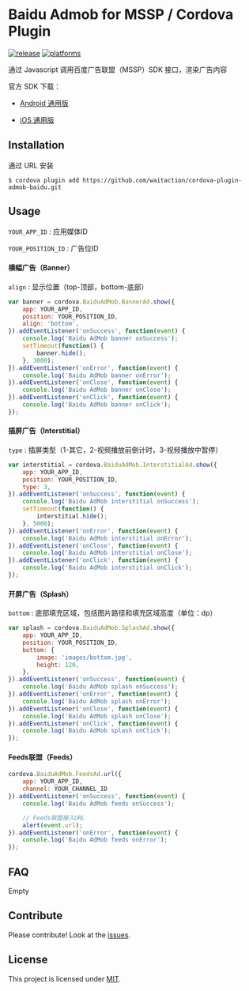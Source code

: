 # Baidu Admob for MSSP / Cordova Plugin

[![release](https://img.shields.io/badge/release-1.0.8-blue.svg)](https://github.com/waitaction/cordova-plugin-admob-baidu/releases)
[![platforms](https://img.shields.io/badge/platforms-iOS%20%7C%20Android-lightgrey.svg)](https://github.com/waitaction/cordova-plugin-admob-baidu)

通过 Javascript 调用百度广告联盟（MSSP）SDK 接口，渲染广告内容

官方 SDK 下载：

+ [Android 通用版](https://baidu-ssp.gz.bcebos.com/mssp/sdk/BaiduMobAds_MSSP_bd_SDK_android_v5.7.zip)

+ [iOS 通用版](https://baidu-ssp.gz.bcebos.com/mssp/sdk/BaiduMobAds_MSSP_bd_SDK_iOS_v4.5.zip)


## Installation

通过 URL 安装

```shell
$ cordova plugin add https://github.com/waitaction/cordova-plugin-admob-baidu.git
```

## Usage

`YOUR_APP_ID` : 应用媒体ID

`YOUR_POSITION_ID` : 广告位ID

#### 横幅广告（Banner）

`align` : 显示位置（top-顶部，bottom-底部）

```javascript
var banner = cordova.BaiduAdMob.BannerAd.show({
    app: YOUR_APP_ID,
    position: YOUR_POSITION_ID,
    align: 'bottom',
}).addEventListener('onSuccess', function(event) {
    console.log('Baidu AdMob banner onSuccess');
    setTimeout(function() {
        banner.hide();
    }, 3000);
}).addEventListener('onError', function(event) {
    console.log('Baidu AdMob banner onError');
}).addEventListener('onClose', function(event) {
    console.log('Baidu AdMob banner onClose');
}).addEventListener('onClick', function(event) {
    console.log('Baidu AdMob banner onClick');
});
```

#### 插屏广告（Interstitial）

`type` : 插屏类型（1-其它，2-视频播放前倒计时，3-视频播放中暂停）

```javascript
var interstitial = cordova.BaiduAdMob.InterstitialAd.show({
    app: YOUR_APP_ID,
    position: YOUR_POSITION_ID,
    type: 3,
}).addEventListener('onSuccess', function(event) {
    console.log('Baidu AdMob interstitial onSuccess');
    setTimeout(function() {
        interstitial.hide();
    }, 5000);
}).addEventListener('onError', function(event) {
    console.log('Baidu AdMob interstitial onError');
}).addEventListener('onClose', function(event) {
    console.log('Baidu AdMob interstitial onClose');
}).addEventListener('onClick', function(event) {
    console.log('Baidu AdMob interstitial onClick');
});
```

#### 开屏广告（Splash）

`bottom` : 底部填充区域，包括图片路径和填充区域高度（单位：dp）

```javascript
var splash = cordova.BaiduAdMob.SplashAd.show({
    app: YOUR_APP_ID,
    position: YOUR_POSITION_ID,
    bottom: {
        image: 'images/bottom.jpg',
        height: 120,
    },
}).addEventListener('onSuccess', function(event) {
    console.log('Baidu AdMob splash onSuccess');
}).addEventListener('onError', function(event) {
    console.log('Baidu AdMob splash onError');
}).addEventListener('onClose', function(event) {
    console.log('Baidu AdMob splash onClose');
}).addEventListener('onClick', function(event) {
    console.log('Baidu AdMob splash onClick');
});
```

#### Feeds联盟（Feeds）

```javascript
cordova.BaiduAdMob.FeedsAd.url({
    app: YOUR_APP_ID,
    channel: YOUR_CHANNEL_ID
}).addEventListener('onSuccess', function(event) {
    console.log('Baidu AdMob feeds onSuccess');

    // Feeds联盟接入URL
    alert(event.url);
}).addEventListener('onError', function(event) {
    console.log('Baidu AdMob feeds onError');
});
```

## FAQ
Empty

## Contribute
Please contribute! Look at the [issues](https://github.com/waitaction/cordova-plugin-admob-baidu/issues).

## License
This project is licensed under [MIT](https://github.com/waitaction/cordova-plugin-admob-baidu/blob/master/LICENSE).

